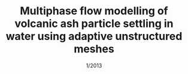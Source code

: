 ---
title:  Multiphase flow modelling of volcanic ash particle settling in water using adaptive unstructured meshes 
authors: C. T. Jacobs, G. S. Collins, M. D. Piggott, S. C. Kramer, C. R. G. Wilson
journal: Geophysical Journal International
doi: 10.1093/gji/ggs059
date: 1/2013
volume: 192(2)
pages: 647-665
---
